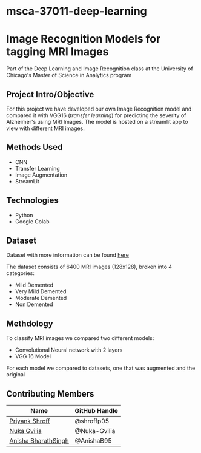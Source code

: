 # msca-37011-deep-learning

# Image Recognition Models for tagging MRI Images                 

Part of the Deep Learning and Image Recognition class at the University of Chicago's Master of Science in Analytics program 

## Project Intro/Objective
For this project we have developed our own Image Recognition model and compared it with VGG16 (<i>transfer learning</i>) for predicting the severity of Alzheimer's using MRI Images. The model is hosted on a streamlit app to view with different MRI images. 

## Methods Used
- CNN 
- Transfer Learning 
- Image Augmentation 
- StreamLit 

## Technologies 
- Python 
- Google Colab 

## Dataset 
Dataset with more information can be found [here](https://www.kaggle.com/datasets/sachinkumar413/alzheimer-mri-dataset)

The dataset consists of 6400 MRI images (128x128), broken into 4 categories:
- Mild Demented
- Very Mild Demented 
- Moderate Demented 
- Non Demented

## Methdology

To classify MRI images we compared two different models:

- Convolutional Neural network with 2 layers
- VGG 16 Model 

For each model we compared to datasets, one that was augmented and the original

## Contributing Members

|Name     |  GitHub Handle   | 
|---------|-----------------|
|[Priyank Shroff](https://github.com/[shroffp05])| @shroffp05        |
|[Nuka Gvilia](https://github.com/Nuka-Gvilia) |     @Nuka-Gvilia    |
|[Anisha BharathSingh](https://github.com/AnishaB95)| @AnishaB95        |
